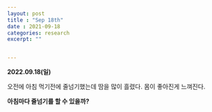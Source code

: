 ```yaml
---
layout: post
title : "Sep 18th"
date : 2021-09-18
categories: research
excerpt: ""


---
```

 

**2022.09.18(일)**


오전에 아침 먹기전에 줄넘기했는데 땀을 많이 흘렸다. 몸이 좋아진게 느껴진다.

**아침마다 줄넘기를 할 수 있을까?**
